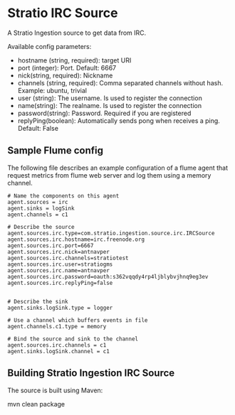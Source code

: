 Stratio IRC Source
==============================

A Stratio Ingestion source to get data from IRC.

Available config parameters:

- hostname (string, required): target URI
- port (integer): Port. Default: 6667
- nick(string, required): Nickname
- channels (string, required): Comma separated channels without hash. Example: ubuntu, trivial
- user (string): The username. Is used to register the connection
- name(string): The realname. Is used to register the connection
- password(string): Password. Required if you are registered
- replyPing(boolean): Automatically sends pong when receives a ping. Default: False

Sample Flume config
-------------------

The following file describes an example configuration of a flume agent that request metrics from flume web server and log them using a memory channel.

```
# Name the components on this agent
agent.sources = irc
agent.sinks = logSink
agent.channels = c1

# Describe the source
agent.sources.irc.type=com.stratio.ingestion.source.irc.IRCSource
agent.sources.irc.hostname=irc.freenode.org
agent.sources.irc.port=6667
agent.sources.irc.nick=antnavper
agent.sources.irc.channels=stratiotest
agent.sources.irc.user=stratiogms
agent.sources.irc.name=antnavper
agent.sources.irc.password=oauth:s362vqqdy4rp4ljblybvjhnq9eg3ev
agent.sources.irc.replyPing=false


# Describe the sink
agent.sinks.logSink.type = logger

# Use a channel which buffers events in file
agent.channels.c1.type = memory 

# Bind the source and sink to the channel
agent.sources.irc.channels = c1
agent.sinks.logSink.channel = c1
```

Building Stratio Ingestion IRC Source
-------------------------------

The source is built using Maven:

mvn clean package

